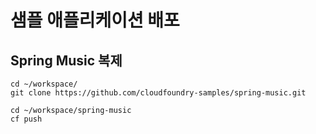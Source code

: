 # 샘플 애플리케이션 배포
## Spring Music 복제
```
cd ~/workspace/
git clone https://github.com/cloudfoundry-samples/spring-music.git
```


```
cd ~/workspace/spring-music
cf push
```
